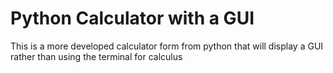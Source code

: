 # Python Calculator with a GUI
 This is a more developed calculator form from python that will display a GUI rather than using the terminal for calculus 

